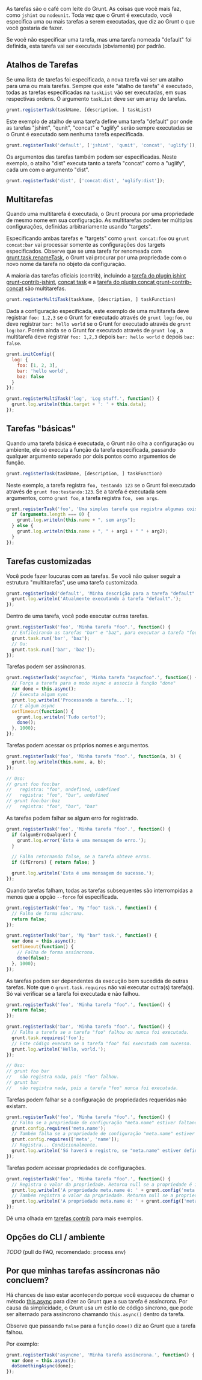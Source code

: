 As tarefas são o café com leite do Grunt. As coisas que você mais faz, como `jshint` ou `nodeunit`. Toda vez que o Grunt é executado, você especifica uma ou mais tarefas a serem executadas, que diz ao Grunt o que você gostaria de fazer.

Se você não especificar uma tarefa, mas uma tarefa nomeada "default" foi definida, esta tarefa vai ser executada (obviamente) por padrão.

## Atalhos de Tarefas
Se uma lista de tarefas foi especificada, a nova tarefa vai ser um atalho para uma ou mais tarefas. Sempre que este "atalho de tarefa" é executado, todas as tarefas especificadas na `taskList` vão ser executadas, em suas respectivas ordens. O argumento `taskList` deve ser um array de tarefas.

```javascript
grunt.registerTask(taskName, [description, ] taskList)
```

Este exemplo de atalho de uma tarefa define uma tarefa "default" por onde as tarefas "jshint", "qunit", "concat" e "uglify" serão sempre executadas se o Grunt é executado sem nenhuma tarefa especificada.

```javascript
grunt.registerTask('default', ['jshint', 'qunit', 'concat', 'uglify']);
```

Os argumentos das tarefas também podem ser especificadas. Neste exemplo, o atalho "dist" executa tanto a tarefa "concat" como a "uglify", cada um com o argumento "dist".

```javascript
grunt.registerTask('dist', ['concat:dist', 'uglify:dist']);
```

## Multitarefas
Quando uma multitarefa é executada, o Grunt procura por uma propriedade de mesmo nome em sua configuração. As multitarefas podem ter múltiplas configurações, definidas arbitrariamente usando "targets".

Especificando ambas tarefas e "targets" como `grunt concat:foo` ou `grunt concat:bar` vai processar somente as configurações dos targets especificados. Observe que se uma tarefa for renomeada com [grunt.task.renameTask](grunt.task.md#grunt.task.renameTask), o Grunt vai procurar por uma propriedade com o novo nome da tarefa no objeto da configuração.

A maioria das tarefas oficiais (contrib), incluindo a [tarefa do plugin jshint grunt-contrib-jshint](https://github.com/gruntjs/grunt-contrib-jshint), [concat task](https://github.com/gruntjs/grunt-contrib-concat) e a [tarefa do plugin concat grunt-contrib-concat](https://github.com/gruntjs/grunt-contrib-concat) são multitarefas.

```javascript
grunt.registerMultiTask(taskName, [description, ] taskFunction)
```

Dada a configuração especificada, este exemplo de uma multitarefa deve registrar `foo: 1,2,3` se o Grunt for executado através de `grunt log:foo`, ou deve registrar `bar: hello world` se o Grunt for executado através de `grunt log:bar`. Porém ainda se o Grunt for executado através de `grunt log` , a multitarefa deve registrar `foo: 1,2,3` depois `bar: hello world` e depois `baz: false`.

```javascript
grunt.initConfig({
  log: {
    foo: [1, 2, 3],
    bar: 'hello world',
    baz: false
  }
});

grunt.registerMultiTask('log', 'Log stuff.', function() {
  grunt.log.writeln(this.target + ': ' + this.data);
});
```


## Tarefas "básicas"
Quando uma tarefa básica é executada, o Grunt não olha a configuração ou ambiente, ele só executa a função da tarefa especificada, passando qualquer argumento seperado por dois pontos como argumentos de função.

```javascript
grunt.registerTask(taskName, [description, ] taskFunction)
```

Neste exemplo, a tarefa registra `foo, testando 123` se o Grunt foi executado através de `grunt foo:testando:123`. Se a tarefa é executada sem argumentos, como `grunt foo`, a tarefa registra `foo, sem args`.

```javascript
grunt.registerTask('foo', 'Uma simples tarefa que registra algumas coisas.', function(arg1, arg2) {
  if (arguments.length === 0) {
    grunt.log.writeln(this.name + ", sem args");
  } else {
    grunt.log.writeln(this.name + ", " + arg1 + " " + arg2);
  }
});
```

## Tarefas customizadas
Você pode fazer loucuras com as tarefas. Se você não quiser seguir a estrutura "multitarefas", use uma tarefa customizada.

```javascript
grunt.registerTask('default', 'Minha descrição para a tarefa "default".', function() {
  grunt.log.writeln('Atualmente executando a tarefa "default".');
});
```

Dentro de uma tarefa, você pode executar outras tarefas.

```javascript
grunt.registerTask('foo', 'Minha tarefa "foo".', function() {
  // Enfileirando as tarefas "bar" e "baz", para executar a tarefa "foo" quando terminar, em ordem.
  grunt.task.run('bar', 'baz');
  // Ou:
  grunt.task.run(['bar', 'baz']);
});
```

Tarefas podem ser assíncronas.

```javascript
grunt.registerTask('asyncfoo', 'Minha tarefa "asyncfoo".', function() {
  // Força a tarefa para o modo async e associa à função "done"
  var done = this.async();
  // Executa algum sync
  grunt.log.writeln('Processando a tarefa...');
  // E algum async
  setTimeout(function() {
    grunt.log.writeln('Tudo certo!');
    done();
  }, 1000);
});
```
Tarefas podem acessar os próprios nomes e argumentos.

```javascript
grunt.registerTask('foo', 'Minha tarefa "foo".', function(a, b) {
  grunt.log.writeln(this.name, a, b);
});

// Uso:
// grunt foo foo:bar
//   registra: "foo", undefined, undefined
//   registra: "foo", "bar", undefined
// grunt foo:bar:baz
//   registra: "foo", "bar", "baz"
```

As tarefas podem falhar se algum erro for registrado.

```javascript
grunt.registerTask('foo', 'Minha tarefa "foo".', function() {
  if (algumErroQualquer) {
    grunt.log.error('Esta é uma mensagem de erro.');
  }

  // Falha retornando false, se a tarefa obteve erros.
  if (ifErrors) { return false; }

  grunt.log.writeln('Esta é uma mensagem de sucesso.');
});
```

Quando tarefas falham, todas as tarefas subsequentes são interrompidas a menos que a opção `--force` foi especificada.

```javascript
grunt.registerTask('foo', 'My "foo" task.', function() {
  // Falha de forma síncrona.
  return false;
});

grunt.registerTask('bar', 'My "bar" task.', function() {
  var done = this.async();
  setTimeout(function() {
    // Falha de forma assíncrona.
    done(false);
  }, 1000);
});
```

As tarefas podem ser dependentes da execução bem sucedida de outras tarefas. Note que o `grunt.task.requires` não vai executar outra(s) tarefa(s). Só vai verificar se a tarefa foi executada e não falhou.

```javascript
grunt.registerTask('foo', 'Minha tarefa "foo".', function() {
  return false;
});

grunt.registerTask('bar', 'Minha tarefa "foo".', function() {
  // Falha a tarefa se a tarefa "foo" falhou ou nunca foi executada.
  grunt.task.requires('foo');
  // Este código executa se a tarefa "foo" foi executada com sucesso.
  grunt.log.writeln('Hello, world.');
});

// Uso:
// grunt foo bar
//   não registra nada, pois "foo" falhou.
// grunt bar
//   não registra nada, pois a tarefa "foo" nunca foi executada.
```

Tarefas podem falhar se a configuração de propriedades requeridas não existam.

```javascript
grunt.registerTask('foo', 'Minha tarefa "foo".', function() {
  // Falha se a propriedade de configuração "meta.name" estiver faltando.
  grunt.config.requires('meta.name');
  // Também falha se a propriedade de configuração "meta.name" estiver faltando.
  grunt.config.requires(['meta', 'name']);
  // Registra... Condicionalmente.
  grunt.log.writeln('Só haverá o registro, se "meta.name" estiver definida na configuração.');
});
```

Tarefas podem acessar propriedades de configurações.

```javascript
grunt.registerTask('foo', 'Minha tarefa "foo".', function() {
  // Registra o valor da propriedade. Retorna null se a propriedade é indefinida.
  grunt.log.writeln('A propriedade meta.name é: ' + grunt.config('meta.name'));
  // Também registra o valor da propriedade. Retorna null se a propriedade é indefinida.
  grunt.log.writeln('A propriedade meta.name é: ' + grunt.config(['meta', 'name']));
});
```

Dê uma olhada em [tarefas contrib](https://github.com/gruntjs/) para mais exemplos.

## Opções do CLI / ambiente
_TODO_
(pull do FAQ, recomendado: process.env)

## Por que minhas tarefas assíncronas não concluem?

Há chances de isso estar acontecendo porque você esqueceu de chamar o método [this.async](grunt.task#wiki-this-async) para dizer ao Grunt que a sua tarefa é assíncrona. Por causa da simplicidade, o Grunt usa um estilo de código síncrono, que pode ser alternado para assíncrono chamando `this.async()` dentro da tarefa.

Observe que passando `false` para a função `done()` diz ao Grunt que a tarefa falhou.

Por exemplo:

```javascript
grunt.registerTask('asyncme', 'Minha tarefa assíncrona.', function() {
  var done = this.async();
  doSomethingAsync(done);
});
```
